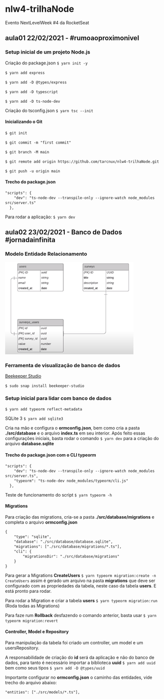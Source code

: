 # nlw4-trilhaNode
Evento NextLevelWeek #4 da RocketSeat

## aula01 22/02/2021 - #rumoaoproximonivel

### Setup inicial de um projeto Node.js

Criação do package.json
`$ yarn init -y`

`$ yarn add express`

`$ yarn add -D @types/express`

`$ yarn add -D typescript`

`$ yarn add -D ts-node-dev`

Criação do tsconfig.json
`$ yarn tsc --init`
#### Inicializando o Git

`$ git init `

`$ git commit -m "first commit" `

`$ git branch -M main `

`$ git remote add origin https://github.com/tarcnux/nlw4-trilhaNode.git `

`$ git push -u origin main `

#### Trecho do package.json

```
"scripts": {
    "dev": "ts-node-dev --transpile-only --ignore-watch node_modules src/server.ts"
  },
```

Para rodar a aplicação: `$ yarn dev `
## aula02 23/02/2021 - Banco de Dados #jornadainfinita

### Modelo Entidade Relacionamento
![Modelo](https://github.com/tarcnux/nlw4-trilhaNode/blob/main/ModeloEntidadeRelacionamento.png)

### Ferramenta de visualização de banco de dados
[Beekeeper Studio](https://www.beekeeperstudio.io/)

`$ sudo snap install beekeeper-studio`
### Setup inicial para lidar com banco de dados

`$ yarn add typeorm reflect-metadata`

SQLite 3 `$ yarn add sqlite3`

Cria na mão e configura o **ormconfig.json**, bem como cria a pasta **./src/database** e o arquivo **index.ts** em seu interior. Após feito essas configurações iniciais, basta rodar o comando `$ yarn dev` para a criação do arquivo **database.sqlite**

#### Trecho do package.json com o CLI typeorm
```
"scripts": {
    "dev": "ts-node-dev --transpile-only --ignore-watch node_modules src/server.ts",
    "typeorm": "ts-node-dev node_modules/typeorm/cli.js"
  },
```

Teste de funcionamento do script
`$ yarn typeorm -h`

#### Migrations
Para criação das migrations, cria-se a pasta **./src/database/migrations** e completa o arquivo **ormconfig.json**

```
{
    "type": "sqlite",
    "database": "./src/database/database.sqlite",
    "migrations": ["./src/database/migrations/*.ts"],
    "cli": {
        "migrationsDir": "./src/database/migrations"
    }
}
```

Para gerar a Migrations **CreateUsers**
`$ yarn typeorm migration:create -n CreateUsers`
 assim é gerado um arquivo na pasta **migrations** que deve ser configurado com as propriedades da tabela, neste caso da tabela **users**. E está pronto para rodar.

Para rodar a Migration e criar a tabela **users**
`$ yarn typeorm migration:run` (Roda todas as Migrations)

Para faze rum **Rollback** desfazendo o comando anterior, basta usar `$ yarn typeorm migration:revert` 

#### Controller, Model e Repository
Para manipulação da tabela foi criado um controller, um model e um usersRepository.

A responsabilidade de criação do **id** será da aplicação e não do banco de dados, para tanto é necessário importar a biblioteca **uuid** `$ yarn add uuid` bem como seus tipos `$ yarn add -D @types/uuid`

Importante configurar no **ormconfig.json** o caminho das entidades, vide trecho do arquivo abaixo:

```
"entities": ["./src/models/*.ts"],
```